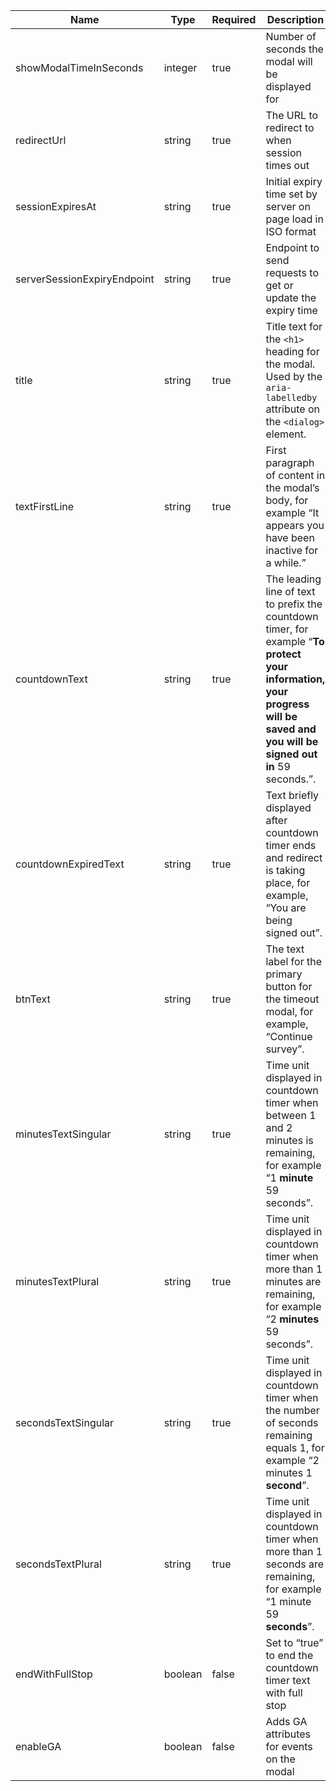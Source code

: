 | Name                        | Type    | Required | Description                                                                                                                                                                   |
| --------------------------- | ------- | -------- | ----------------------------------------------------------------------------------------------------------------------------------------------------------------------------- |
| showModalTimeInSeconds      | integer | true     | Number of seconds the modal will be displayed for                                                                                                                             |
| redirectUrl                 | string  | true     | The URL to redirect to when session times out                                                                                                                                 |
| sessionExpiresAt            | string  | true     | Initial expiry time set by server on page load in ISO format                                                                                                                  |
| serverSessionExpiryEndpoint | string  | true     | Endpoint to send requests to get or update the expiry time                                                                                                                    |
| title                       | string  | true     | Title text for the `<h1>` heading for the modal. Used by the `aria-labelledby` attribute on the `<dialog>` element.                                                           |
| textFirstLine               | string  | true     | First paragraph of content in the modal’s body, for example “It appears you have been inactive for a while.”                                                                  |
| countdownText               | string  | true     | The leading line of text to prefix the countdown timer, for example “**To protect your information, your progress will be saved and you will be signed out in** 59 seconds.”. |
| countdownExpiredText        | string  | true     | Text briefly displayed after countdown timer ends and redirect is taking place, for example, “You are being signed out”.                                                      |
| btnText                     | string  | true     | The text label for the primary button for the timeout modal, for example, “Continue survey”.                                                                                  |
| minutesTextSingular         | string  | true     | Time unit displayed in countdown timer when between 1 and 2 minutes is remaining, for example “1 **minute** 59 seconds”.                                                      |
| minutesTextPlural           | string  | true     | Time unit displayed in countdown timer when more than 1 minutes are remaining, for example “2 **minutes** 59 seconds”.                                                        |
| secondsTextSingular         | string  | true     | Time unit displayed in countdown timer when the number of seconds remaining equals 1, for example “2 minutes 1 **second**”.                                                   |
| secondsTextPlural           | string  | true     | Time unit displayed in countdown timer when more than 1 seconds are remaining, for example “1 minute 59 **seconds**”.                                                         |
| endWithFullStop             | boolean | false    | Set to “true” to end the countdown timer text with full stop                                                                                                                  |
| enableGA                    | boolean | false    | Adds GA attributes for events on the modal                                                                                                                                    |
